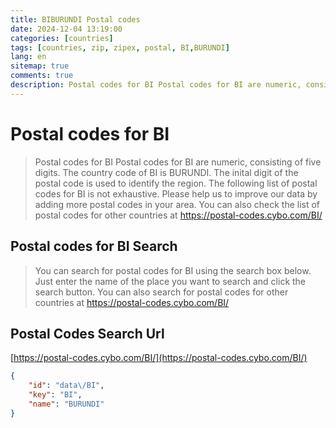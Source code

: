 ```yaml
---
title: BIBURUNDI Postal codes 
date: 2024-12-04 13:19:00
categories: [countries]
tags: [countries, zip, zipex, postal, BI,BURUNDI]
lang: en
sitemap: true
comments: true
description: Postal codes for BI Postal codes for BI are numeric, consisting of five digits. The country code of BI is BURUNDI. The inital digit of the postal code is used to identify the region. The following list of postal codes for BI is not exhaustive. Please help us to improve our data by adding more postal codes in your area. You can also check the list of postal codes for other countries at https://postal-codes.cybo.com/BI/
---
```


# Postal codes for BI
> Postal codes for BI Postal codes for BI are numeric, consisting of five digits. The country code of BI is BURUNDI. The inital digit of the postal code is used to identify the region. The following list of postal codes for BI is not exhaustive. Please help us to improve our data by adding more postal codes in your area. You can also check the list of postal codes for other countries at https://postal-codes.cybo.com/BI/

## Postal codes for BI Search 
> You can search for postal codes for BI using the search box below. Just enter the name of the place you want to search and click the search button. You can also search for postal codes for other countries at https://postal-codes.cybo.com/BI/

## Postal Codes Search Url

[https://postal-codes.cybo.com/BI/](https://postal-codes.cybo.com/BI/)
```json
{
    "id": "data\/BI",
    "key": "BI",
    "name": "BURUNDI"
}
```
